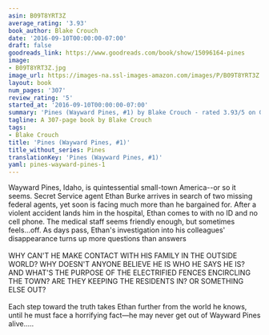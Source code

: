 ```yaml
---
asin: B09T8YRT3Z
average_rating: '3.93'
book_author: Blake Crouch
date: '2016-09-10T00:00:00-07:00'
draft: false
goodreads_link: https://www.goodreads.com/book/show/15096164-pines
image:
- B09T8YRT3Z.jpg
image_url: https://images-na.ssl-images-amazon.com/images/P/B09T8YRT3Z.01._SCLZZZZZZZ.jpg
layout: book
num_pages: '307'
review_rating: '5'
started_at: '2016-09-10T00:00:00-07:00'
summary: 'Pines (Wayward Pines, #1) by Blake Crouch - rated 3.93/5 on Goodreads'
tagline: A 307-page book by Blake Crouch
tags:
- Blake Crouch
title: 'Pines (Wayward Pines, #1)'
title_without_series: Pines
translationKey: 'Pines (Wayward Pines, #1)'
yaml: pines-wayward-pines-1
---
```


Wayward Pines, Idaho, is quintessential small-town America--or so it seems. Secret Service agent Ethan Burke arrives in search of two missing federal agents, yet soon is facing much more than he bargained for. After a violent accident lands him in the hospital, Ethan comes to with no ID and no cell phone. The medical staff seems friendly enough, but sometimes feels...off. As days pass, Ethan's investigation into his colleagues' disappearance turns up more questions than answers<br /><br />WHY CAN'T HE MAKE CONTACT WITH HIS FAMILY IN THE OUTSIDE WORLD? WHY DOESN'T ANYONE BELIEVE HE IS WHO HE SAYS HE IS? AND WHAT'S THE PURPOSE OF THE ELECTRIFIED FENCES ENCIRCLING THE TOWN? ARE THEY KEEPING THE RESIDENTS IN? OR SOMETHING ELSE OUT?<br /><br />Each step toward the truth takes Ethan further from the world he knows, until he must face a horrifying fact—he may never get out of Wayward Pines alive.....